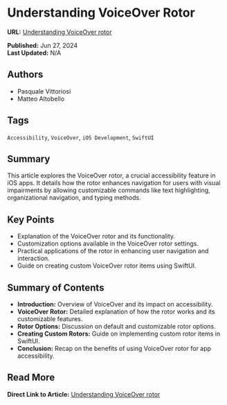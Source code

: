 # Understanding VoiceOver Rotor

**URL:** [Understanding VoiceOver rotor](https://www.createwithswift.com/understanding-accessibility-rotors-and-how-to-use-them/?ref=weekly-newsletter)

**Published:** Jun 27, 2024  
**Last Updated:** N/A

## Authors

- Pasquale Vittoriosi
- Matteo Altobello

## Tags

`Accessibility`, `VoiceOver`, `iOS Development`, `SwiftUI`

## Summary

This article explores the VoiceOver rotor, a crucial accessibility feature in iOS apps. It details how the rotor enhances navigation for users with visual impairments by allowing customizable commands like text highlighting, organizational navigation, and typing methods.

## Key Points

- Explanation of the VoiceOver rotor and its functionality.
- Customization options available in the VoiceOver rotor settings.
- Practical applications of the rotor in enhancing user navigation and interaction.
- Guide on creating custom VoiceOver rotor items using SwiftUI.

## Summary of Contents

- **Introduction:** Overview of VoiceOver and its impact on accessibility.
- **VoiceOver Rotor:** Detailed explanation of how the rotor works and its customizable features.
- **Rotor Options:** Discussion on default and customizable rotor options.
- **Creating Custom Rotors:** Guide on implementing custom rotor items in SwiftUI.
- **Conclusion:** Recap on the benefits of using VoiceOver rotor for app accessibility.

## Read More

**Direct Link to Article:** [Understanding VoiceOver rotor](https://www.createwithswift.com/understanding-accessibility-rotors-and-how-to-use-them/?ref=weekly-newsletter)
